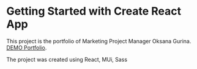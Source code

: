 # Getting Started with Create React App

This project is the portfolio of Marketing Project Manager Oksana Gurina.
[DEMO Portfolio](https://tetianazakharova.github.io/OksanaGurina-portfolio/).

The project was created using React, MUi, Sass


